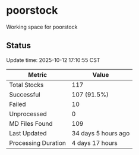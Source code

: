 # poorstock
Working space for poorstock

## Status
Update time: 2025-10-12 17:10:55 CST

| Metric | Value |
|--------|-------|
| Total Stocks | 117 |
| Successful | 107 (91.5%) |
| Failed | 10 |
| Unprocessed | 0 |
| MD Files Found | 109 |
| Last Updated | 34 days 5 hours ago |
| Processing Duration | 4 days 17 hours |

